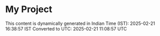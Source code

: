 # My Project

This content is dynamically generated in Indian Time (IST): 2025-02-21 16:38:57 IST
Converted to UTC: 2025-02-21 11:08:57 UTC

